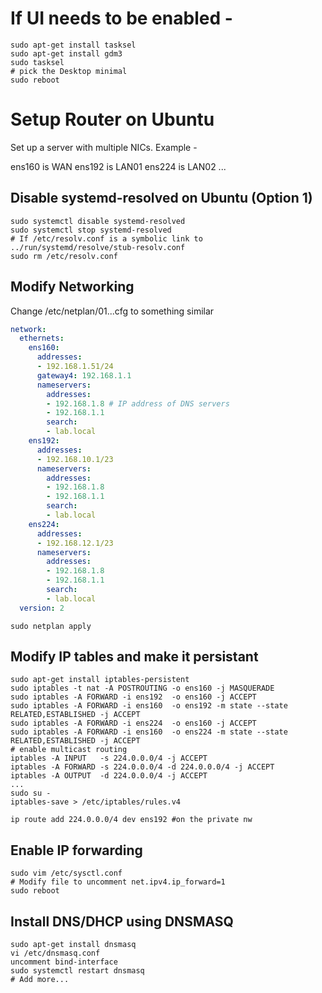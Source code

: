 
# If UI needs to be enabled - 

```
sudo apt-get install tasksel
sudo apt-get install gdm3
sudo tasksel
# pick the Desktop minimal
sudo reboot
```

# Setup Router on Ubuntu

Set up a server with multiple NICs. Example - 

ens160 is WAN
ens192 is LAN01
ens224 is LAN02
...

## Disable systemd-resolved on Ubuntu (Option 1)
```shell
sudo systemctl disable systemd-resolved
sudo systemctl stop systemd-resolved
# If /etc/resolv.conf is a symbolic link to ../run/systemd/resolve/stub-resolv.conf
sudo rm /etc/resolv.conf
```

## Modify Networking
Change /etc/netplan/01...cfg to something similar
```yaml
network:
  ethernets:
    ens160:
      addresses:
      - 192.168.1.51/24
      gateway4: 192.168.1.1
      nameservers:
        addresses:
        - 192.168.1.8 # IP address of DNS servers
        - 192.168.1.1
        search:
        - lab.local
    ens192:
      addresses:
      - 192.168.10.1/23
      nameservers:
        addresses:
        - 192.168.1.8
        - 192.168.1.1
        search:
        - lab.local
    ens224:
      addresses:
      - 192.168.12.1/23
      nameservers:
        addresses:
        - 192.168.1.8
        - 192.168.1.1
        search:
        - lab.local
  version: 2
```

```shell
sudo netplan apply
```

## Modify IP tables and make it persistant

```shell
sudo apt-get install iptables-persistent
sudo iptables -t nat -A POSTROUTING -o ens160 -j MASQUERADE
sudo iptables -A FORWARD -i ens192  -o ens160 -j ACCEPT
sudo iptables -A FORWARD -i ens160  -o ens192 -m state --state RELATED,ESTABLISHED -j ACCEPT
sudo iptables -A FORWARD -i ens224  -o ens160 -j ACCEPT
sudo iptables -A FORWARD -i ens160  -o ens224 -m state --state RELATED,ESTABLISHED -j ACCEPT
# enable multicast routing
iptables -A INPUT   -s 224.0.0.0/4 -j ACCEPT
iptables -A FORWARD -s 224.0.0.0/4 -d 224.0.0.0/4 -j ACCEPT
iptables -A OUTPUT  -d 224.0.0.0/4 -j ACCEPT
...
sudo su - 
iptables-save > /etc/iptables/rules.v4

ip route add 224.0.0.0/4 dev ens192 #on the private nw

```

## Enable IP forwarding 

```shell 
sudo vim /etc/sysctl.conf 
# Modify file to uncomment net.ipv4.ip_forward=1
sudo reboot
```

## Install DNS/DHCP using DNSMASQ

```shell
sudo apt-get install dnsmasq
vi /etc/dnsmasq.conf
uncomment bind-interface
sudo systemctl restart dnsmasq
# Add more...
```
